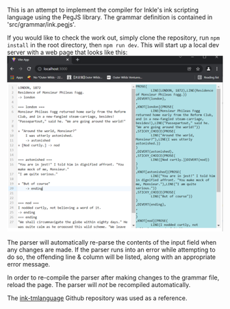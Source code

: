This is an attempt to implement the compiler for Inkle's ink scripting language using the PegJS library. The grammar definition is contained in 'src/grammar/ink.pegjs'.

If you would like to check the work out, simply clone the repository, run `npm install` in the root directory, then `npm run dev`. This will start up a local dev server with a web page that looks like this:
![](test_page.PNG)

The parser will automatically re-parse the contents of the input field when any changes are made. If the parser runs into an error while attempting to do so, the offending line & column will be listed, along with an appropriate error message.

In order to re-compile the parser after making changes to the grammar file, reload the page. The parser will _not_ be recompiled automatically.

The [ink-tmlanguage](https://github.com/inkle/ink-tmlanguage) Github repository was used as a reference.